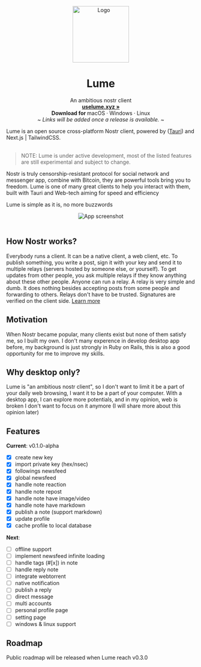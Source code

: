 <p align="center">
  <a href="#">
    
  </a>
  <p align="center">
   <img width="150" height="150" src="https://bafybeiascaupgzgxuoercns33vhxhq7c6oibhvxnzenvurgsjdyr4jp3la.ipfs.w3s.link/macos-512.png" alt="Logo">
  </p>
  <h1 align="center"><b>Lume</b></h1>
  <p align="center">
    An ambitious nostr client
    <br />
    <a href="https://uselume.xyz"><strong>uselume.xyz »</strong></a>
    <br />
    <b>Download for </b>
    macOS
    ·
    Windows
    ·
    Linux
    <br />
    <i>~ Links will be added once a release is available. ~</i>
  </p>
</p>
Lume is an open source cross-platform Nostr client, powered by (<a href="https://tauri.app" target="_blank">Tauri</a>) and Next.js | TailwindCSS. 
<br/>
<br/>

> NOTE: Lume is under active development, most of the listed features are still experimental and subject to change.

Nostr is truly censorship-resistant protocol for social network and messenger app, combine with Bitcoin, they are powerful tools bring you to freedom. Lume is one of many great clients to help you interact with them, built with Tauri and Web-tech aiming for speed and efficiency

Lume is simple as it is, no more buzzwords

<p align="center">
  <img src="https://bafybeiczmks7vkylveykhj5xef743wht7cq664mf5gzxb6nf32yol3qgaq.ipfs.w3s.link/app-screenshot.png" alt="App screenshot">
  <br />
  <br />
</p>

## How Nostr works?

Everybody runs a client. It can be a native client, a web client, etc. To publish something, you write a post, sign it with your key and send it to multiple relays (servers hosted by someone else, or yourself). To get updates from other people, you ask multiple relays if they know anything about these other people. Anyone can run a relay. A relay is very simple and dumb. It does nothing besides accepting posts from some people and forwarding to others. Relays don't have to be trusted. Signatures are verified on the client side. [Learn more](https://github.com/nostr-protocol/nostr)

## Motivation

When Nostr became popular, many clients exist but none of them satisfy me, so I built my own. I don't many experence in develop desktop app before, my background is just strongly in Ruby on Rails, this is also a good opportunity for me to improve my skills.

## Why desktop only?

Lume is "an ambitious nostr client", so I don't want to limit it be a part of your daily web browsing, I want it to be a part of your computer. With a desktop app, I can explore more potentials, and in my opinion, web is broken I don't want to focus on it anymore (I will share more about this opinion later)

## Features

**Current**: v0.1.0-alpha
- [x] create new key
- [x] import private key (hex/nsec)
- [x] followings newsfeed
- [x] global newsfeed
- [x] handle note reaction
- [x] handle note repost
- [x] handle note have image/video
- [x] handle note have markdown
- [x] publish a note (support markdown)
- [x] update profile
- [x] cache profile to local database

**Next**:
- [ ] offline support
- [ ] implement newsfeed infinite loading
- [ ] handle tags (#[x]) in note
- [ ] handle reply note
- [ ] integrate webtorrent
- [ ] native notification
- [ ] publish a reply
- [ ] direct message
- [ ] multi accounts
- [ ] personal profile page
- [ ] setting page
- [ ] windows & linux support

## Roadmap

Public roadmap will be released when Lume reach v0.3.0
